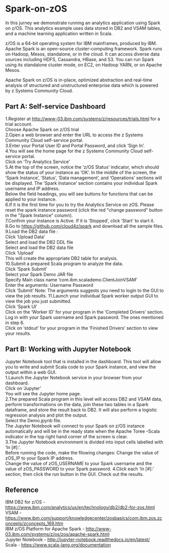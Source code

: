 # Spark-on-zOS
In this jurney we demonstrate running an analytics application using Spark on z/OS. This analytics example uses data stored in DB2 and VSAM tables, and a machine learning application written in Scala. 

z/OS is a 64-bit operating system for IBM mainframes, produced by IBM.
Apache Spark is an open-source cluster-computing framework.
Spark runs on Hadoop, Mesos, standalone, or in the cloud. It can access diverse data sources including HDFS, Cassandra, HBase, and S3. You can run Spark using its standalone cluster mode, on EC2, on Hadoop YARN, or on Apache Mesos.

Apache Spark on z/OS is in-place, optimized abstraction and real-time analysis of structured and unstructured enterprise data which is powered by z Systems Community Cloud.

## Part A: Self-service Dashboard
1.Register at http://www-03.ibm.com/systems/z/resources/trials.html for a trial account.   
  Choose Apache Spark on z/OS trial   
2.Open a web browser and enter the URL to access the z Systems Community Cloud self-service portal.   
3.Enter your Portal User ID and Portal Password, and click ‘Sign In’.  
4.You will see the home page for the z Systems Community Cloud self-service portal.  
  Click on ‘Try Analytics Service’   
5.At the top of the screen, notice the ‘z/OS Status’ indicator, which should show the status of your instance as ‘OK’. In the middle of the screen, the ‘Spark Instance’, ‘Status’, ‘Data management’, and ‘Operations’ sections will be displayed. The ‘Spark Instance’ section contains your individual Spark username and IP address.   
Below the field headings, you will see buttons for functions that can be applied to your instance.   
6.If it is the first time for you to try the Analytics Service on zOS. Please reset the spark instance password (click the red "change password" button in the "Spark Instance" column).    
7.Confirm your instance is Active. If it is ‘Stopped’, click ‘Start’ to start it.   
8.Go to https://github.com/cloud4z/spark and download all the sample files.   
9.Load the DB2 data file :   
  Click ‘Upload Data’    
  Select and load the DB2 DDL file   
  Select and load the DB2 data file   
  Click ‘Upload’   
This will create the appropriate DB2 table for analysis.   
10.Submit a prepared Scala program to analyze the data.    
  Click ‘Spark Submit’    
  Select your Spark Demo JAR file   
  Specify Main class name ‘com.ibm.scalademo.ClientJoinVSAM’   
  Enter the arguments: Username Password   
  Click ‘Submit’ 
Note: The arguments suggests you need to login to the GUI to view the job results. 
11.Launch your individual Spark worker output GUI to view the job you just submitted.   
  Click ‘Spark UI’     
  Click on the ‘Worker ID’ for your program in the ‘Completed Drivers’ section.   
  Log in with your Spark username and Spark password. The ones mentioned in step 6.  
  Click on ‘stdout’ for your program in the ‘Finished Drivers’ section to view your results.  
  
## Part B: Working with Jupyter Notebook
Jupyter Notebook tool that is installed in the dashboard. This tool will allow you to write and submit Scala code to your Spark instance, and view the output within a web GUI.  
1.Launch the Jupyter Notebook service in your browser from your dashboard.   
  Click on ‘Jupyter’   
  You will see the Jupyter home page.   
2.The prepared Scala program in this level will access DB2 and VSAM data, perform transformations on the data, join these two tables in a Spark dataframe, and store the result back to DB2. It will also perform a logistic regression analysis and plot the output.   
  Select the Demo.jpynb file.   
  The Jupyter Notebook will connect to your Spark on z/OS instance automatically and will be in the ready state when the Apache       Toree –Scala indicator in the top right hand corner of the screen is clear.   
3.The Jupyter Notebook environment is divided into input cells labelled with ‘In [#]:’.  
  Before running the code, make the fllowing changes:
  Change the value of zOS_IP to your Spark IP address.  
  Change the value of zOS_USERNAME to your Spark username and the value of zOS_PASSWORD to your Spark password. 
4.Click each ‘In [#]:’ section, then click the run button in the GUI. Check out the results.

## Reference
IBM DB2 for z/OS - https://www.ibm.com/analytics/us/en/technology/db2/db2-for-zos.html   
VSAM - https://www.ibm.com/support/knowledgecenter/zosbasics/com.ibm.zos.zconcepts/zconcepts_169.htm   
IBM z/OS Platform for Apache Spark - http://www-03.ibm.com/systems/z/os/zos/apache-spark.html   
Jupyter Notebook - http://jupyter-notebook.readthedocs.io/en/latest/   
Scala - https://www.scala-lang.org/documentation   

